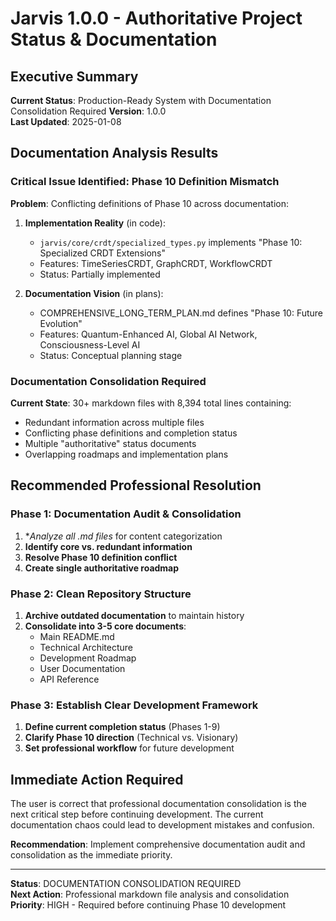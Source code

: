 # Jarvis 1.0.0 - Authoritative Project Status & Documentation

## Executive Summary

**Current Status**: Production-Ready System with Documentation Consolidation Required
**Version**: 1.0.0  
**Last Updated**: 2025-01-08  

## Documentation Analysis Results

### Critical Issue Identified: Phase 10 Definition Mismatch

**Problem**: Conflicting definitions of Phase 10 across documentation:

1. **Implementation Reality** (in code):
   - `jarvis/core/crdt/specialized_types.py` implements "Phase 10: Specialized CRDT Extensions"
   - Features: TimeSeriesCRDT, GraphCRDT, WorkflowCRDT
   - Status: Partially implemented

2. **Documentation Vision** (in plans):
   - COMPREHENSIVE_LONG_TERM_PLAN.md defines "Phase 10: Future Evolution"
   - Features: Quantum-Enhanced AI, Global AI Network, Consciousness-Level AI
   - Status: Conceptual planning stage

### Documentation Consolidation Required

**Current State**: 30+ markdown files with 8,394 total lines containing:
- Redundant information across multiple files
- Conflicting phase definitions and completion status
- Multiple "authoritative" status documents
- Overlapping roadmaps and implementation plans

## Recommended Professional Resolution

### Phase 1: Documentation Audit & Consolidation
1. **Analyze all *.md files** for content categorization
2. **Identify core vs. redundant information**
3. **Resolve Phase 10 definition conflict**
4. **Create single authoritative roadmap**

### Phase 2: Clean Repository Structure
1. **Archive outdated documentation** to maintain history
2. **Consolidate into 3-5 core documents**:
   - Main README.md
   - Technical Architecture
   - Development Roadmap
   - User Documentation
   - API Reference

### Phase 3: Establish Clear Development Framework
1. **Define current completion status** (Phases 1-9)
2. **Clarify Phase 10 direction** (Technical vs. Visionary)
3. **Set professional workflow** for future development

## Immediate Action Required

The user is correct that professional documentation consolidation is the next critical step before continuing development. The current documentation chaos could lead to development mistakes and confusion.

**Recommendation**: Implement comprehensive documentation audit and consolidation as the immediate priority.

---

**Status**: DOCUMENTATION CONSOLIDATION REQUIRED  
**Next Action**: Professional markdown file analysis and consolidation  
**Priority**: HIGH - Required before continuing Phase 10 development  